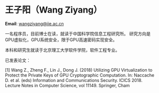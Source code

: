 # 王子阳（Wang Ziyang）

**Email**: wangziyang@iie.ac.cn

一名程序员，目前博士在读，就读于中国科学院信息工程研究所。
研究方向是GPU虚拟化，GPU系统安全，限于GPU高速密码实现安全。

本科和研究生就读于北京理工大学软件学院，软件工程专业。

已发表论文：

[1] Wang Z., Zheng F., Lin J., Dong J. (2018) Utilizing GPU Virtualization to Protect the Private Keys of GPU Cryptographic Computation. In: Naccache D. et al. (eds) Information and Communications Security. ICICS 2018. Lecture Notes in Computer Science, vol 11149. Springer, Cham